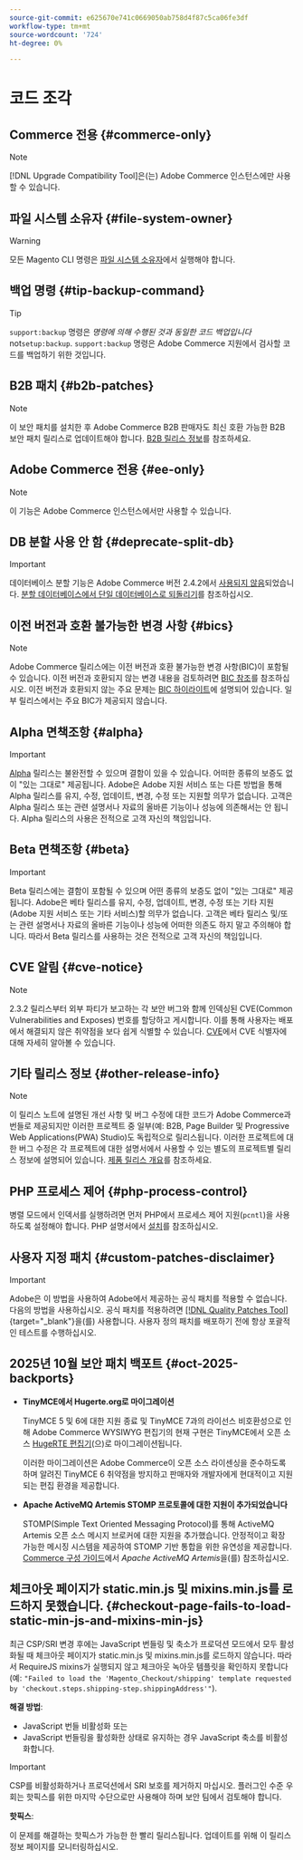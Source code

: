 ```yaml
---
source-git-commit: e625670e741c0669050ab758d4f87c5ca06fe3df
workflow-type: tm+mt
source-wordcount: '724'
ht-degree: 0%

---
```

# 코드 조각

## Commerce 전용 {#commerce-only}

>[!NOTE]
>
>[!DNL Upgrade Compatibility Tool]은(는) Adobe Commerce 인스턴스에만 사용할 수 있습니다.

<!-- Configuration guide snippets -->

## 파일 시스템 소유자 {#file-system-owner}

>[!WARNING]
>
>모든 Magento CLI 명령은 [파일 시스템 소유자](/help/configuration/cli/config-cli.md#prerequisites)에서 실행해야 합니다.

## 백업 명령 {#tip-backup-command}

>[!TIP]
>
>`support:backup` 명령은 _명령에 의해 수행된 것과 동일한 코드 백업입니다_ not`setup:backup`. `support:backup` 명령은 Adobe Commerce 지원에서 검사할 코드를 백업하기 위한 것입니다.

## B2B 패치 {#b2b-patches}

>[!NOTE]
>
>이 보안 패치를 설치한 후 Adobe Commerce B2B 판매자도 최신 호환 가능한 B2B 보안 패치 릴리스로 업데이트해야 합니다. [B2B 릴리스 정보](https://experienceleague.adobe.com/en/docs/commerce-admin/b2b/release-notes)를 참조하세요.

## Adobe Commerce 전용 {#ee-only}

>[!NOTE]
>
>이 기능은 Adobe Commerce 인스턴스에서만 사용할 수 있습니다.

## DB 분할 사용 안 함 {#deprecate-split-db}

>[!IMPORTANT]
>
>데이터베이스 분할 기능은 Adobe Commerce 버전 2.4.2에서 [사용되지 않음](https://community.magento.com/t5/Magento-DevBlog/Deprecation-of-Split-Database-in-Magento-Commerce/ba-p/465187?_ga=2.128934671.2024864496.1657558157-1596100530.1657558157)되었습니다. [분할 데이터베이스에서 단일 데이터베이스로 되돌리기](/help/configuration/storage/revert-split-database.md)를 참조하십시오.

<!-- End of Configuration guide snippets -->

## 이전 버전과 호환 불가능한 변경 사항 {#bics}

>[!NOTE]
>
>Adobe Commerce 릴리스에는 이전 버전과 호환 불가능한 변경 사항(BIC)이 포함될 수 있습니다. 이전 버전과 호환되지 않는 변경 내용을 검토하려면 [BIC 참조](https://developer.adobe.com/commerce/php/development/backward-incompatible-changes/reference/)를 참조하십시오. 이전 버전과 호환되지 않는 주요 문제는 [BIC 하이라이트](https://developer.adobe.com/commerce/php/development/backward-incompatible-changes/)에 설명되어 있습니다. 일부 릴리스에서는 주요 BIC가 제공되지 않습니다.

## Alpha 면책조항 {#alpha}

>[!IMPORTANT]
>
>[Alpha](/help/release/versioning-policy.md#alpha-patch-release) 릴리스는 불완전할 수 있으며 결함이 있을 수 있습니다. 어떠한 종류의 보증도 없이 &quot;있는 그대로&quot; 제공됩니다. Adobe은 Adobe 지원 서비스 또는 다른 방법을 통해 Alpha 릴리스를 유지, 수정, 업데이트, 변경, 수정 또는 지원할 의무가 없습니다. 고객은 Alpha 릴리스 또는 관련 설명서나 자료의 올바른 기능이나 성능에 의존해서는 안 됩니다. Alpha 릴리스의 사용은 전적으로 고객 자신의 책임입니다.

## Beta 면책조항 {#beta}

>[!IMPORTANT]
>
>Beta 릴리스에는 결함이 포함될 수 있으며 어떤 종류의 보증도 없이 &quot;있는 그대로&quot; 제공됩니다. Adobe은 베타 릴리스를 유지, 수정, 업데이트, 변경, 수정 또는 기타 지원(Adobe 지원 서비스 또는 기타 서비스)할 의무가 없습니다. 고객은 베타 릴리스 및/또는 관련 설명서나 자료의 올바른 기능이나 성능에 어떠한 의존도 하지 말고 주의해야 합니다. 따라서 Beta 릴리스를 사용하는 것은 전적으로 고객 자신의 책임입니다.

## CVE 알림 {#cve-notice}

>[!NOTE]
>
>2.3.2 릴리스부터 외부 파티가 보고하는 각 보안 버그와 함께 인덱싱된 CVE(Common Vulnerabilities and Exposes) 번호를 할당하고 게시합니다. 이를 통해 사용자는 배포에서 해결되지 않은 취약점을 보다 쉽게 식별할 수 있습니다. [CVE](https://cve.mitre.org/)에서 CVE 식별자에 대해 자세히 알아볼 수 있습니다.

## 기타 릴리스 정보 {#other-release-info}

>[!NOTE]
>
>이 릴리스 노트에 설명된 개선 사항 및 버그 수정에 대한 코드가 Adobe Commerce과 번들로 제공되지만 이러한 프로젝트 중 일부(예: B2B, Page Builder 및 Progressive Web Applications(PWA) Studio)도 독립적으로 릴리스됩니다. 이러한 프로젝트에 대한 버그 수정은 각 프로젝트에 대한 설명서에서 사용할 수 있는 별도의 프로젝트별 릴리스 정보에 설명되어 있습니다. [제품 릴리스 개요](/help/release/release-notes/overview.md)를 참조하세요.

## PHP 프로세스 제어 {#php-process-control}

병렬 모드에서 인덱서를 실행하려면 먼저 PHP에서 프로세스 제어 지원(`pcntl`)을 사용하도록 설정해야 합니다. PHP 설명서에서 [설치](https://www.php.net/manual/en/pcntl.installation.php)를 참조하십시오.

## 사용자 지정 패치 {#custom-patches-disclaimer}

>[!IMPORTANT]
>
>Adobe은 이 방법을 사용하여 Adobe에서 제공하는 공식 패치를 적용할 수 없습니다. 다음의 방법을 사용하십시오. 공식 패치를 적용하려면 [[!DNL Quality Patches Tool]](https://experienceleague.adobe.com/tools/commerce-quality-patches/index.html){target="_blank"}을(를) 사용합니다. 사용자 정의 패치를 배포하기 전에 항상 포괄적인 테스트를 수행하십시오.

## 2025년 10월 보안 패치 백포트 {#oct-2025-backports}

<!--These fixes were backported to 2.4.8-pe, 2.4.7-p8, and 2.4.6-p13-->

* **TinyMCE에서 Hugerte.org로 마이그레이션**

  TinyMCE 5 및 6에 대한 지원 종료 및 TinyMCE 7과의 라이선스 비호환성으로 인해 Adobe Commerce WYSIWYG 편집기의 현재 구현은 TinyMCE에서 오픈 소스 [HugeRTE 편집기](https://hugerte.org/)&#x200B;(으)로 마이그레이션됩니다.

  이러한 마이그레이션은 Adobe Commerce이 오픈 소스 라이센싱을 준수하도록 하며 알려진 TinyMCE 6 취약점을 방지하고 판매자와 개발자에게 현대적이고 지원되는 편집 환경을 제공합니다.

* **Apache ActiveMQ Artemis STOMP 프로토콜에 대한 지원이 추가되었습니다**

  STOMP(Simple Text Oriented Messaging Protocol)를 통해 ActiveMQ Artemis 오픈 소스 메시지 브로커에 대한 지원을 추가했습니다. 안정적이고 확장 가능한 메시징 시스템을 제공하여 STOMP 기반 통합을 위한 유연성을 제공합니다. [Commerce 구성 가이드](https://experienceleague.adobe.com/en/docs/commerce-operations/configuration-guide/message-queues/message-queue-framework#apache-activemq-artemis-stomp)에서 *Apache ActiveMQ Artemis*&#x200B;을(를) 참조하십시오.

## 체크아웃 페이지가 static.min.js 및 mixins.min.js를 로드하지 못했습니다. {#checkout-page-fails-to-load-static-min-js-and-mixins-min-js}

최근 CSP/SRI 변경 후에는 JavaScript 번들링 및 축소가 프로덕션 모드에서 모두 활성화될 때 체크아웃 페이지가 static.min.js 및 mixins.min.js를 로드하지 않습니다. 따라서 RequireJS mixins가 실행되지 않고 체크아웃 녹아웃 템플릿을 확인하지 못합니다(예: `"Failed to load the 'Magento_Checkout/shipping' template requested by 'checkout.steps.shipping-step.shippingAddress'"`).

**해결 방법**:

* JavaScript 번들 비활성화 또는
* JavaScript 번들링을 활성화한 상태로 유지하는 경우 JavaScript 축소를 비활성화합니다.

>[!IMPORTANT]
>
>CSP를 비활성화하거나 프로덕션에서 SRI 보호를 제거하지 마십시오. 플러그인 수준 우회는 핫픽스를 위한 마지막 수단으로만 사용해야 하며 보안 팀에서 검토해야 합니다.

**핫픽스**:

이 문제를 해결하는 핫픽스가 가능한 한 빨리 릴리스됩니다. 업데이트를 위해 이 릴리스 정보 페이지를 모니터링하십시오.
